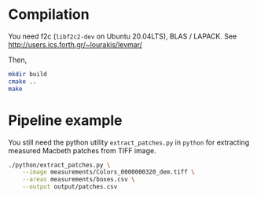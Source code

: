 # Compilation

You need f2c (`libf2c2-dev` on Ubuntu 20.04LTS), BLAS / LAPACK. See http://users.ics.forth.gr/~lourakis/levmar/

Then,

```bash
mkdir build
cmake ..
make
```

# Pipeline example

You still need the python utility `extract_patches.py` in `python` for extracting measured Macbeth patches from TIFF image.

```bash
./python/extract_patches.py \
    --image measurements/Colors_0000000320_dem.tiff \
    --areas measurements/boxes.csv \
    --output output/patches.csv
```
